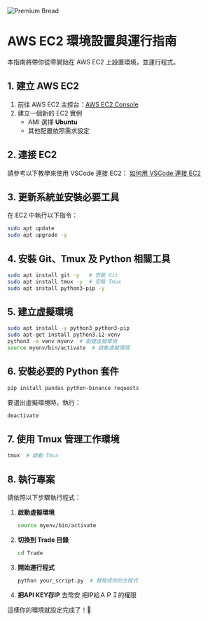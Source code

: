 ![Premium Bread](https://github.com/evan6007/Trade/blob/main/panlogo.png?raw=true)


# AWS EC2 環境設置與運行指南

本指南將帶你從零開始在 AWS EC2 上設置環境，並運行程式。

## 1. 建立 AWS EC2

1. 前往 AWS EC2 主控台：[AWS EC2 Console](https://ap-southeast-2.console.aws.amazon.com/ec2/home?region=ap-southeast-2#Home)
2. 建立一個新的 EC2 實例
   - AMI 選擇 **Ubuntu**
   - 其他配置依照需求設定

## 2. 連接 EC2

請參考以下教學來使用 VSCode 連接 EC2：
[如何用 VSCode 連接 EC2](https://www.youtube.com/watch?v=elkL1OF9fxI)

## 3. 更新系統並安裝必要工具

在 EC2 中執行以下指令：
```sh
sudo apt update
sudo apt upgrade -y
```

## 4. 安裝 Git、Tmux 及 Python 相關工具
```sh
sudo apt install git -y   # 安裝 Git
sudo apt install tmux -y  # 安裝 Tmux
sudo apt install python3-pip -y
```

## 5. 建立虛擬環境

```sh
sudo apt install -y python3 python3-pip
sudo apt-get install python3.12-venv
python3 -m venv myenv  # 創建虛擬環境
source myenv/bin/activate  # 啟動虛擬環境
```

## 6. 安裝必要的 Python 套件

```sh
pip install pandas python-binance requests
```

要退出虛擬環境時，執行：
```sh
deactivate
```

## 7. 使用 Tmux 管理工作環境

```sh
tmux  # 啟動 Tmux
```

## 8. 執行專案

請依照以下步驟執行程式：

1. **啟動虛擬環境**
    ```sh
    source myenv/bin/activate
    ```
2. **切換到 Trade 目錄**
    ```sh
    cd Trade
    ```
3. **開始運行程式**
    ```sh
    python your_script.py  # 替換成你的主程式
    ```
4. **把API KEY存IP**
   去幣安 把IP給ＡＰＩ的權限

這樣你的環境就設定完成了！🚀

